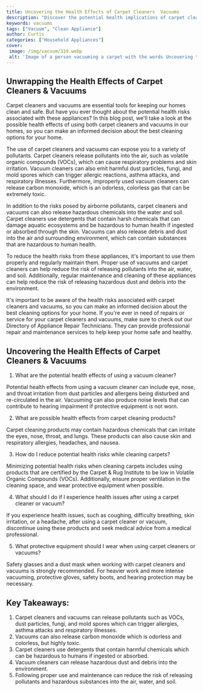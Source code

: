 ```yaml
---
title: Uncovering the Health Effects of Carpet Cleaners  Vacuums
description: "Discover the potential health implications of carpet cleaners and vacuums from possible allergies to long-term effects of exposure Learn how to minimize the risk and cleaner your space safely"
keywords: vacuums
tags: ["Vacuum", "Clean Appliance"]
author: Curtis
categories: ["Household Appliances"]
cover: 
 image: /img/vacuum/319.webp
 alt: 'Image of a person vacuuming a carpet with the words Uncovering the Health Effects of Carpet Cleaners Vacuums'
---
```

## Unwrapping the Health Effects of Carpet Cleaners & Vacuums 
Carpet cleaners and vacuums are essential tools for keeping our homes clean and safe. But have you ever thought about the potential health risks associated with these appliances? In this blog post, we'll take a look at the possible health effects of using both carpet cleaners and vacuums in our homes, so you can make an informed decision about the best cleaning options for your home. 

The use of carpet cleaners and vacuums can expose you to a variety of pollutants. Carpet cleaners release pollutants into the air, such as volatile organic compounds (VOCs), which can cause respiratory problems and skin irritation. Vacuum cleaners can also emit harmful dust particles, fungi, and mold spores which can trigger allergic reactions, asthma attacks, and respiratory illnesses. Furthermore, improperly used vacuum cleaners can release carbon monoxide, which is an odorless, colorless gas that can be extremely toxic. 

In addition to the risks posed by airborne pollutants, carpet cleaners and vacuums can also release hazardous chemicals into the water and soil. Carpet cleaners use detergents that contain harsh chemicals that can damage aquatic ecosystems and be hazardous to human health if ingested or absorbed through the skin. Vacuums can also release debris and dust into the air and surrounding environment, which can contain substances that are hazardous to human health.

To reduce the health risks from these appliances, it's important to use them properly and regularly maintain them. Proper use of vacuums and carpet cleaners can help reduce the risk of releasing pollutants into the air, water, and soil. Additionally, regular maintenance and cleaning of these appliances can help reduce the risk of releasing hazardous dust and debris into the environment. 

It's important to be aware of the health risks associated with carpet cleaners and vacuums, so you can make an informed decision about the best cleaning options for your home. If you're ever in need of repairs or service for your carpet cleaners and vacuums, make sure to check out our Directory of Appliance Repair Technicians. They can provide professional repair and maintenance services to help keep your home safe and healthy.

## Uncovering the Health Effects of Carpet Cleaners & Vacuums

1. What are the potential health effects of using a vacuum cleaner?

Potential health effects from using a vacuum cleaner can include eye, nose, and throat irritation from dust particles and allergens being disturbed and re-circulated in the air. Vacuuming can also produce noise levels that can contribute to hearing impairment if protective equipment is not worn.

2. What are possible health effects from carpet cleaning products?

Carpet cleaning products may contain hazardous chemicals that can irritate the eyes, nose, throat, and lungs. These products can also cause skin and respiratory allergies, headaches, and nausea.

3. How do I reduce potential health risks while cleaning carpets?

Minimizing potential health risks when cleaning carpets includes using products that are certified by the Carpet & Rug Institute to be low in Volatile Organic Compounds (VOCs). Additionally, ensure proper ventilation in the cleaning space, and wear protective equipment when possible.

4. What should I do if I experience health issues after using a carpet cleaner or vacuum?

If you experience health issues, such as coughing, difficulty breathing, skin irritation, or a headache, after using a carpet cleaner or vacuum, discontinue using these products and seek medical advice from a medical professional.

5. What protective equipment should I wear when using carpet cleaners or vacuums?

Safety glasses and a dust mask when working with carpet cleaners and vacuums is strongly recommended. For heavier work and more intense vacuuming, protective gloves, safety boots, and hearing protection may be necessary.

## Key Takeaways: 
1. Carpet cleaners and vacuums can release pollutants such as VOCs, dust particles, fungi, and mold spores which can trigger allergies, asthma attacks and respiratory illnesses. 
2. Vacuums can also release carbon monoxide which is odorless and colorless, but highly toxic. 
3. Carpet cleaners use detergents that contain harmful chemicals which can be hazardous to humans if ingested or absorbed. 
4. Vacuum cleaners can release hazardous dust and debris into the environment. 
5. Following proper use and maintenance can reduce the risk of releasing pollutants and hazardous substances into the air, water, and soil.
